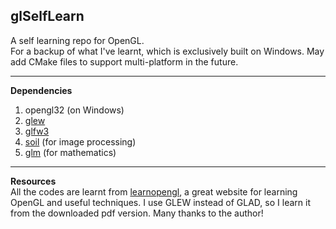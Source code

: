 ## glSelfLearn  

A self learning repo for OpenGL.  
For a backup of what I've learnt, which is exclusively built on Windows. May add CMake files to support multi-platform in the future.  

------

**Dependencies**  
1. opengl32 (on Windows)  
2. [glew](http://glew.sourceforge.net/)  
3. [glfw3](https://www.glfw.org/)  
4. [soil](http://www.lonesock.net/soil.html) (for image processing)  
5. [glm](https://glm.g-truc.net/0.9.9/index.html) (for mathematics)  

------

**Resources**  
All the codes are learnt from [learnopengl](https://learnopengl.com/), a great website for learning OpenGL and useful techniques. I use GLEW instead of GLAD, so I learn it from the downloaded pdf version. Many thanks to the author!